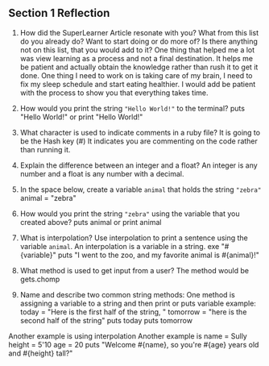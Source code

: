 ## Section 1 Reflection

1. How did the SuperLearner Article resonate with you? What from this list do you already do? Want to start doing or do more of? Is there anything not on this list, that you would add to it?
One thing that helped me a lot was view learning as a process and not a final destination. It helps me be patient and actually obtain the knowledge rather than rush it to get it done. One thing I need to work on is taking care of my brain, I need to fix my sleep schedule and start eating healthier. I would add be patient with the process to show you that everything takes time.

1. How would you print the string `"Hello World!"` to the terminal?
puts "Hello World!" or print "Hello World!"

1. What character is used to indicate comments in a ruby file?
It is going to be the Hash key (#) It indicates you are commenting on the code rather than running it.

1. Explain the difference between an integer and a float?
An integer is any number and a float is any number with a decimal.

1. In the space below, create a variable `animal` that holds the string `"zebra"`
animal = "zebra"

1. How would you print the string `"zebra"` using the variable that you created above?
puts animal or print animal

1. What is interpolation? Use interpolation to print a sentence using the variable `animal`.
An interpolation is a variable in a string.  exe "#{variable}"
puts "I went to the zoo, and my favorite animal is #{animal}!"

1. What method is used to get input from a user?
The method would be gets.chomp

1. Name and describe two common string methods:
One method is assigning a variable to a string and then print or puts variable
example:
today = "Here is the first half of the string, "
tomorrow = "here is the second half of the string"
puts today
puts tomorrow

Another example is using interpolation
Another example is
name = Sully
height = 5'10
age = 20
puts "Welcome #{name}, so you're #{age} years old and #{height} tall?"
